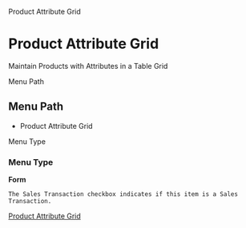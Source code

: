 
Product Attribute Grid
# Product Attribute Grid


Maintain Products with Attributes in a Table Grid

Menu Path
## Menu Path



- Product Attribute Grid

Menu Type
### Menu Type

**Form**

```
The Sales Transaction checkbox indicates if this item is a Sales Transaction.
```

[Product Attribute Grid](../../functional-guide/form/form-product-attribute-grid.md)